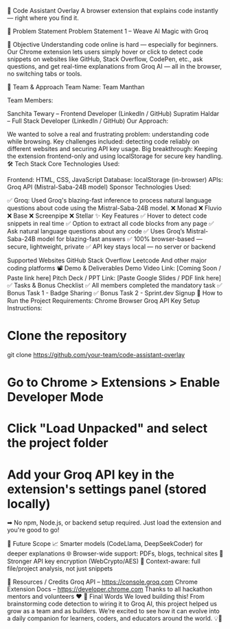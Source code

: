 🚀 Code Assistant Overlay
A browser extension that explains code instantly — right where you find it.

📌 Problem Statement
Problem Statement 1 – Weave AI Magic with Groq

🎯 Objective
Understanding code online is hard — especially for beginners.
Our Chrome extension lets users simply hover or click to detect code snippets on websites like GitHub, Stack Overflow, CodePen, etc., ask questions, and get real-time explanations from Groq AI — all in the browser, no switching tabs or tools.

🧠 Team & Approach
Team Name: Team Manthan

Team Members:

Sanchita Tewary – Frontend Developer (LinkedIn / GitHub)
Supratim Haldar – Full Stack Developer (LinkedIn / GitHub)
Our Approach:

We wanted to solve a real and frustrating problem: understanding code while browsing.
Key challenges included: detecting code reliably on different websites and securing API key usage.
Big breakthrough: Keeping the extension frontend-only and using localStorage for secure key handling.
🛠️ Tech Stack
Core Technologies Used:

Frontend: HTML, CSS, JavaScript
Database: localStorage (in-browser)
APIs: Groq API (Mistral-Saba-24B model)
Sponsor Technologies Used:

✅ Groq: Used Groq's blazing-fast inference to process natural language questions about code using the Mistral-Saba-24B model.
❌ Monad
❌ Fluvio
❌ Base
❌ Screenpipe
❌ Stellar
✨ Key Features
✅ Hover to detect code snippets in real time
✅ Option to extract all code blocks from any page
✅ Ask natural language questions about any code
✅ Uses Groq’s Mistral-Saba-24B model for blazing-fast answers
✅ 100% browser-based — secure, lightweight, private
✅ API key stays local — no server or backend

Supported Websites
GitHub
Stack Overflow
Leetcode
And other major coding platforms
📽️ Demo & Deliverables
Demo Video Link: [Coming Soon / Paste link here]
Pitch Deck / PPT Link: [Paste Google Slides / PDF link here]
✅ Tasks & Bonus Checklist
✅ All members completed the mandatory task
✅ Bonus Task 1 - Badge Sharing
✅ Bonus Task 2 - Sprint.dev Signup
🧪 How to Run the Project
Requirements:
Chrome Browser
Groq API Key
Setup Instructions:
# Clone the repository
git clone https://github.com/your-team/code-assistant-overlay

# Go to Chrome > Extensions > Enable Developer Mode
# Click "Load Unpacked" and select the project folder

# Add your Groq API key in the extension's settings panel (stored locally)
➡ No npm, Node.js, or backend setup required.
Just load the extension and you're good to go!

🦠 Future Scope
📈 Smarter models (CodeLlama, DeepSeekCoder) for deeper explanations
🌐 Browser-wide support: PDFs, blogs, technical sites
🔐 Stronger API key encryption (WebCrypto/AES)
🧠 Context-aware: full file/project analysis, not just snippets

📌 Resources / Credits
Groq API – https://console.groq.com
Chrome Extension Docs – https://developer.chrome.com
Thanks to all hackathon mentors and volunteers ❤️
🏁 Final Words
We loved building this! From brainstorming code detection to wiring it to Groq AI, this project helped us grow as a team and as builders. We’re excited to see how it can evolve into a daily companion for learners, coders, and educators around the world. 💡🚀
